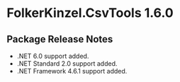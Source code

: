 # FolkerKinzel.CsvTools 1.6.0
## Package Release Notes

- .NET 6.0 support added.
- .NET Standard 2.0 support added.
- .NET Framework 4.6.1 support added.
